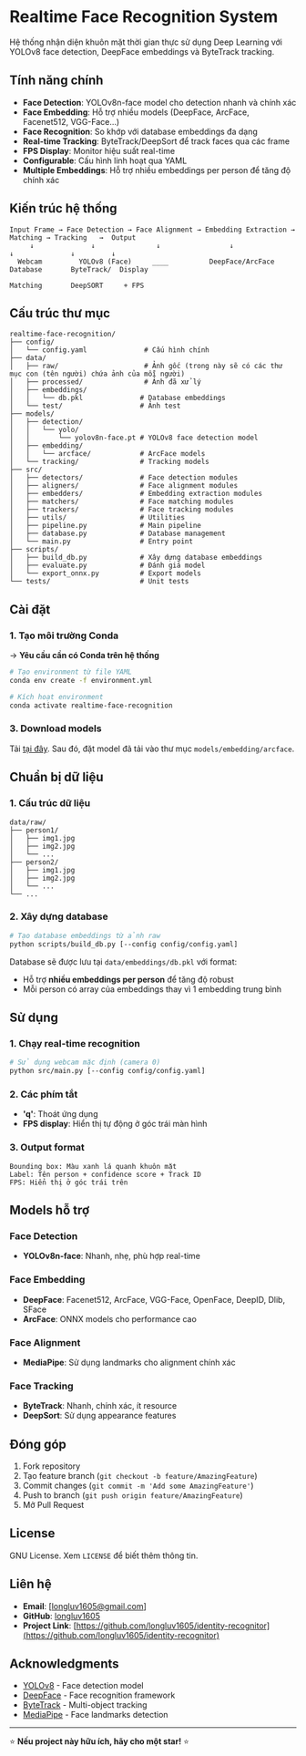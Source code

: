 # Realtime Face Recognition System

Hệ thống nhận diện khuôn mặt thời gian thực sử dụng Deep Learning với YOLOv8 face detection, DeepFace embeddings và ByteTrack tracking.

## Tính năng chính

- **Face Detection**: YOLOv8n-face model cho detection nhanh và chính xác
- **Face Embedding**: Hỗ trợ nhiều models (DeepFace, ArcFace, Facenet512, VGG-Face...)
- **Face Recognition**: So khớp với database embeddings đa dạng
- **Real-time Tracking**: ByteTrack/DeepSort để track faces qua các frame
- **FPS Display**: Monitor hiệu suất real-time
- **Configurable**: Cấu hình linh hoạt qua YAML
- **Multiple Embeddings**: Hỗ trợ nhiều embeddings per person để tăng độ chính xác

## Kiến trúc hệ thống

```plain
Input Frame → Face Detection → Face Alignment → Embedding Extraction → Matching → Tracking   →  Output
     ↓              ↓               ↓                 ↓                  ↓              ↓         ↓
  Webcam         YOLOv8 (Face)     ____          DeepFace/ArcFace     Database       ByteTrack/  Display
                                                                      Matching       DeepSORT     + FPS
```

## Cấu trúc thư mục

```plain
realtime-face-recognition/
├── config/
│   └── config.yaml              # Cấu hình chính
├── data/
│   ├── raw/                     # Ảnh gốc (trong này sẽ có các thư mục con (tên người) chứa ảnh của mỗi người)
│   ├── processed/               # Ảnh đã xử lý
│   ├── embeddings/
│   │   └── db.pkl              # Database embeddings
│   └── test/                   # Ảnh test
├── models/
│   ├── detection/
│   │   └── yolo/
│   │       └── yolov8n-face.pt # YOLOv8 face detection model
│   ├── embedding/
│   │   └── arcface/            # ArcFace models
│   └── tracking/               # Tracking models
├── src/
│   ├── detectors/              # Face detection modules
│   ├── aligners/               # Face alignment modules
│   ├── embedders/              # Embedding extraction modules
│   ├── matchers/               # Face matching modules
│   ├── trackers/               # Face tracking modules
│   ├── utils/                  # Utilities
│   ├── pipeline.py             # Main pipeline
│   ├── database.py             # Database management
│   └── main.py                 # Entry point
├── scripts/
│   ├── build_db.py             # Xây dựng database embeddings
│   ├── evaluate.py             # Đánh giá model
│   └── export_onnx.py          # Export models
└── tests/                      # Unit tests
```

## Cài đặt

### 1. Tạo môi trường Conda

-> **Yêu cầu cần có Conda trên hệ thống**

```bash
# Tạo environment từ file YAML
conda env create -f environment.yml

# Kích hoạt environment
conda activate realtime-face-recognition
```

### 3. Download models

Tải [tại đây](https://github.com/yakhyo/face-reidentification/releases/download/v0.0.1/w600k_r50.onnx).
Sau đó, đặt model đã tải vào thư mục `models/embedding/arcface`.

## Chuẩn bị dữ liệu

### 1. Cấu trúc dữ liệu

```plain
data/raw/
├── person1/
│   ├── img1.jpg
│   ├── img2.jpg
│   └── ...
├── person2/
│   ├── img1.jpg
│   ├── img2.jpg
│   └── ...
└── ...
```

### 2. Xây dựng database

```bash
# Tạo database embeddings từ ảnh raw
python scripts/build_db.py [--config config/config.yaml]
```

Database sẽ được lưu tại `data/embeddings/db.pkl` với format:

- Hỗ trợ **nhiều embeddings per person** để tăng độ robust
- Mỗi person có array của embeddings thay vì 1 embedding trung bình

## Sử dụng

### 1. Chạy real-time recognition

```bash
# Sử dụng webcam mặc định (camera 0)
python src/main.py [--config config/config.yaml]
```

### 2. Các phím tắt

- **'q'**: Thoát ứng dụng
- **FPS display**: Hiển thị tự động ở góc trái màn hình

### 3. Output format

```plain
Bounding box: Màu xanh lá quanh khuôn mặt
Label: Tên person + confidence score + Track ID
FPS: Hiển thị ở góc trái trên
```

## Models hỗ trợ

### Face Detection

- **YOLOv8n-face**: Nhanh, nhẹ, phù hợp real-time

### Face Embedding

- **DeepFace**: Facenet512, ArcFace, VGG-Face, OpenFace, DeepID, Dlib, SFace
- **ArcFace**: ONNX models cho performance cao

### Face Alignment

- **MediaPipe**: Sử dụng landmarks cho alignment chính xác

### Face Tracking

- **ByteTrack**: Nhanh, chính xác, ít resource
- **DeepSort**: Sử dụng appearance features

## Đóng góp

1. Fork repository
2. Tạo feature branch (`git checkout -b feature/AmazingFeature`)
3. Commit changes (`git commit -m 'Add some AmazingFeature'`)
4. Push to branch (`git push origin feature/AmazingFeature`)
5. Mở Pull Request

## License

GNU License. Xem `LICENSE` để biết thêm thông tin.

## Liên hệ

- **Email**: [longluv1605@gmail.com]
- **GitHub**: [longluv1605](https://github.com/longluv1605)
- **Project Link**: [https://github.com/longluv1605/identity-recognitor](https://github.com/longluv1605/identity-recognitor)

## Acknowledgments

- [YOLOv8](https://github.com/ultralytics/ultralytics) - Face detection model
- [DeepFace](https://github.com/serengil/deepface) - Face recognition framework
- [ByteTrack](https://github.com/ifzhang/ByteTrack) - Multi-object tracking
- [MediaPipe](https://mediapipe.dev/) - Face landmarks detection

---

⭐ **Nếu project này hữu ích, hãy cho một star!** ⭐
